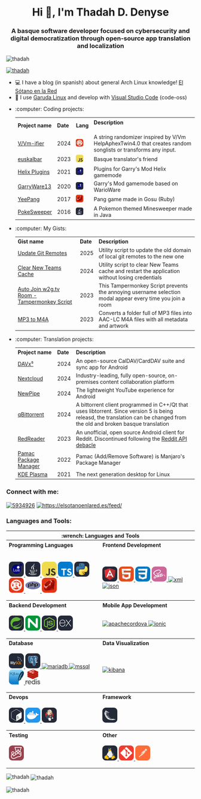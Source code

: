 <h1 align="center">Hi 👋, I'm Thadah D. Denyse</h1>
<h3 align="center">A basque software developer focused on cybersecurity and digital democratization through open-source
  app translation and localization</h3>

<p align="left"> <img src="https://komarev.com/ghpvc/?username=thadah&label=Profile%20views&color=0e75b6&style=flat"
    alt="thadah" /> </p>

<p align="left"> <a href="https://github.com/ryo-ma/github-profile-trophy"><img
      src="https://github-profile-trophy.vercel.app/?username=thadah&column=10&margin-w=15" alt="thadah" /></a> </p>


- 💻 I have a blog (in spanish) about general Arch Linux knowledge! [El Sótano en la Red](https://elsotanoenlared.es)
- 📄 I use [Garuda Linux](https://garudalinux.org/) and develop with [Visual Studio
Code](https://github.com/microsoft/vscode/) (code-oss)

<ul>
  <li>:computer: Coding projects:
    <table>
      <tr>
        <th>Project name</th>
        <th>Date</th>
        <th>Lang</th>
        <th>Description<img width="600" height="1"></th>
      </tr>
      <tr>
        <td><a href="https://github.com/thadah/v_vmifier">V/Vm-ifier</a></td>
        <td>2024</td>
        <td><a href="https://www.rust-lang.org/" target="_blank" rel="noreferrer"> <img
              src="https://github.com/tandpfun/skill-icons/raw/main/icons/Rust.svg" alt="rust" width="20"
              height="20" /> </a></td>
        <td>A string randomizer inspired by V/Vm HelpAphexTwin4.0 that creates random songlists or transforms any input. </td>
      </tr>
      <tr>
        <td><a href="https://github.com/euskalbar/euskalbar">euskalbar</a></td>
        <td>2023</td>
        <td><a href="https://developer.mozilla.org/en-US/docs/Web/JavaScript" target="_blank" rel="noreferrer"> <img
              src="https://github.com/tandpfun/skill-icons/raw/main/icons/JavaScript.svg" alt="javascript" width="20"
              height="20" /> </a></td>
        <td>Basque translator's friend</td>
      </tr>
      <tr>
        <td><a href="https://github.com/Thadah/helix-plugins">Helix Plugins</a></td>
        <td>2021</td>
        <td><a href="https://www.lua.org/" target="_blank" rel="noreferrer"> <img
              src="https://github.com/tandpfun/skill-icons/raw/main/icons/Lua-Dark.svg" alt="lua" width="20"
              height="20" /> </a></td>
        <td>Plugins for Garry's Mod Helix gamemode</td>
      </tr>
      <tr>
        <td><a href="https://github.com/Thadah/GarryWare13">GarryWare13</a></td>
        <td>2020</td>
        <td><a href="https://www.lua.org/" target="_blank" rel="noreferrer"> <img
              src="https://github.com/tandpfun/skill-icons/raw/main/icons/Lua-Dark.svg" alt="lua" width="20"
              height="20" /> </a></td>
        <td>Garry's Mod gamemode based on WarioWare</td>
      </tr>
      <tr>
        <td><a href="https://github.com/urtxintxa/YeePang">YeePang</a></td>
        <td>2017</td>
        <td><a href="https://www.ruby-lang.org" target="_blank" rel="noreferrer"> <img
              src="https://github.com/tandpfun/skill-icons/raw/main/icons/Ruby.svg" alt="ruby" width="20" height="20" />
          </a></td>
        <td>Pang game made in Gosu (Ruby)</td>
      </tr>
      <tr>
        <td><a href="https://github.com/XLekunberri/PokeSweeper">PokeSweeper</a></td>
        <td>2016</td>
        <td><a href="https://www.java.com" target="_blank" rel="noreferrer"> <img
              src="https://github.com/tandpfun/skill-icons/raw/main/icons/Java-Dark.svg" alt="java" width="20"
              height="20" /> </a></td>
        <td>A Pokemon themed Minesweeper made in Java</td>
      </tr>
    </table>
  </li>
</ul>

<ul>
  <li>:computer: My Gists:
    <table>
      <tr>
        <th>Gist name</th>
        <th>Date</th>
        <th>Description</th>
      </tr>
      <tr>
        <td><a href="https://gist.github.com/Thadah/6a7888d22c4f79055fe6df4f1462a43e">Update Git Remotes</a></td>
        <td>2025</td>
        <td>Utility script to update the old domain of local git remotes to the new one</td>
      </tr>
      <tr>
        <td><a href="https://gist.github.com/Thadah/33946794819d773dc2b9b93259abe6ea">Clear New Teams Cache</a></td>
        <td>2024</td>
        <td>Utility script to clear New Teams cache and restart the application without losing credentials</td>
      </tr>
      <tr>
        <td><a href="https://gist.github.com/Thadah/0cda88b2201d0c8a4c440dde1b08a430">Auto Join w2g.tv Room -
            Tampermonkey Script</a></td>
        <td>2023</td>
        <td>This Tampermonkey Script prevents the annoying username selection modal appear every time you join a room
        </td>
      </tr>
      <tr>
        <td><a href="https://gist.github.com/Thadah/28a83b3f97f7bdcb76a75c3d3337f7b5">MP3 to M4A</a></td>
        <td>2023</td>
        <td>Converts a folder full of MP3 files into AAC-LC M4A files with all metadata and artwork</td>
      </tr>
    </table>
  </li>
</ul>

<ul>
  <li>:computer: Translation projects:
    <table>
      <tr>
        <th>Project name</th>
        <th>Date</th>
        <th>Description</th>
      </tr>
      <tr>
        <td><a href="https://github.com/bitfireAT/davx5-ose">DAVx⁵</a></td>
        <td>2024</td>
        <td>An open-source CalDAV/CardDAV suite and sync app for Android</td>
      </tr>
      <tr>
        <td><a href="https://nextcloud.com/">Nextcloud</a></td>
        <td>2024</td>
        <td>Industry-leading, fully open-source, on-premises content collaboration platform</td>
      </tr>
      <tr>
        <td><a href="https://newpipe.net/">NewPipe</a></td>
        <td>2024</td>
        <td>The lightweight YouTube experience for Android</td>
      </tr>
      <tr>
        <td><a href="https://newpipe.net/">qBittorrent</a></td>
        <td>2024</td>
        <td>A bittorrent client programmed in C++/Qt that uses libtorrent. Since version 5 is being releasd, the
          translation can be changed from the old and broken basque translation</td>
      </tr>
      <tr>
        <td><a href="https://github.com/QuantumBadger/RedReader">RedReader</a></td>
        <td>2023</td>
        <td>An unofficial, open source Android client for Reddit. Discontinued following the <a
            href="https://en.wikipedia.org/wiki/2023_Reddit_API_controversy">Reddit API debacle</a></td>
      </tr>
      <tr>
        <td><a href="https://wiki.manjaro.org/index.php?title=Pamac">Pamac Package Manager</a></td>
        <td>2022</td>
        <td>Pamac (Add/Remove Software) is Manjaro's Package Manager</td>
      </tr>
      <tr>
        <td><a href="https://kde.org/">KDE Plasma</a></td>
        <td>2021</td>
        <td>The next generation desktop for Linux</td>
      </tr>
    </table>
  </li>
</ul>

<h3 align="left">Connect with me:</h3>
<p align="left">

  <a href="https://stackoverflow.com/users/5934926" target="blank"><img align="center"
      src="https://raw.githubusercontent.com/rahuldkjain/github-profile-readme-generator/master/src/images/icons/Social/stack-overflow.svg"
      alt="5934926" height="30" width="40" /></a>
  <a href="https://elsotanoenlared.es/feed/" target="blank"><img align="center"
      src="https://raw.githubusercontent.com/rahuldkjain/github-profile-readme-generator/master/src/images/icons/Social/rss.svg"
      alt="https://elsotanoenlared.es/feed/" height="30" width="40" /></a>
</p>


<h3 align="left">Languages and Tools:</h3>

<table>
  <tr>
    <th colspan="2">:wrench: Languages and Tools</th>
  </tr>
  <tr>
    <th align=left>Programming Languages<img width="441" height="1">
    </th>
    <th align=left>Frontend Development<img width="441" height="1">
    </th>
  </tr>
  <tr>
    <td align=left>
      <p align="left">
        <a href="https://www.lua.org/" target="_blank" rel="noreferrer"> <img
            src="https://github.com/tandpfun/skill-icons/raw/main/icons/Lua-Dark.svg" alt="lua" width="40"
            height="40" /> </a>
        <a href="https://www.java.com" target="_blank" rel="noreferrer"> <img
            src="https://github.com/tandpfun/skill-icons/raw/main/icons/Java-Dark.svg" alt="java" width="40"
            height="40" /> </a>
        <a href="https://developer.mozilla.org/en-US/docs/Web/JavaScript" target="_blank" rel="noreferrer"> <img
            src="https://github.com/tandpfun/skill-icons/raw/main/icons/JavaScript.svg" alt="javascript" width="40"
            height="40" /> </a>
        <a href="https://www.typescriptlang.org/" target="_blank" rel="noreferrer"> <img
            src="https://github.com/tandpfun/skill-icons/raw/main/icons/TypeScript.svg" alt="typescript" width="40"
            height="40" /> </a>
        <a href="https://www.python.org" target="_blank" rel="noreferrer"> <img
            src="https://github.com/tandpfun/skill-icons/raw/main/icons/Python-Dark.svg" alt="python" width="40"
            height="40" /> </a>
        <a href="https://www.rust-lang.org" target="_blank" rel="noreferrer"> <img
            src="https://github.com/tandpfun/skill-icons/raw/main/icons/Rust.svg" alt="rust" width="40" height="40" />
        </a>
        <a href="https://www.php.net" target="_blank" rel="noreferrer"> <img
            src="https://raw.githubusercontent.com/devicons/devicon/master/icons/php/php-original.svg" alt="php"
            width="40" height="40" /> </a>
        <a href="https://www.ruby-lang.org" target="_blank" rel="noreferrer"> <img
            src="https://github.com/tandpfun/skill-icons/raw/main/icons/Ruby.svg" alt="ruby" width="40" height="40" />
        </a>
      </p>
    </td>
    <td align=left>
      <p align="left">
        <a href="https://angular.io" target="_blank" rel="noreferrer"> <img
            src="https://github.com/tandpfun/skill-icons/raw/main/icons/Angular-Dark.svg" alt="angular" width="40"
            height="40" />
          <a href="https://www.w3.org/html/" target="_blank" rel="noreferrer"> <img
              src="https://github.com/tandpfun/skill-icons/raw/main/icons/HTML.svg" alt="html5" width="40"
              height="40" /> </a>
          <a href="https://www.w3schools.com/css/" target="_blank" rel="noreferrer"> <img
              src="https://github.com/tandpfun/skill-icons/raw/main/icons/CSS.svg" alt="css3" width="40" height="40" />
          </a>
          <a href="https://sass-lang.com" target="_blank" rel="noreferrer"> <img
              src="https://github.com/tandpfun/skill-icons/raw/main/icons/Sass.svg" alt="sass" width="40" height="40" />
          </a>
          <a href="https://es.wikipedia.org/wiki/Extensible_Markup_Language" target="_blank" rel="noreferrer"> <img
              src="https://aitorastorga.github.io/cv/img/logoXML.png" alt="xml" width="40" height="40" /> </a>
          <a href="https://www.json.org" target="_blank" rel="noreferrer"> <img
              src="https://aitorastorga.github.io/cv/img/logoJSON.png" alt="json" width="40" height="40" /> </a>
      </p>
    </td>
  </tr>
  <tr>
    <th align=left>Backend Development</th>
    <th align=left>Mobile App Development</th>
  </tr>
  </tr>
  <tr>
    <td align=left>
      <p align="left">
        <a href="https://spring.io/" target="_blank" rel="noreferrer"> <img
            src="https://github.com/tandpfun/skill-icons/raw/main/icons/Spring-Dark.svg" alt="spring" width="40"
            height="40" />
        </a>
        <a href="https://www.nginx.com" target="_blank" rel="noreferrer"> <img
            src="https://github.com/tandpfun/skill-icons/raw/main/icons/Nginx.svg" alt="nginx" width="40" height="40" />
        </a>
        <a href="https://nodejs.org" target="_blank" rel="noreferrer"> <img
            src="https://github.com/tandpfun/skill-icons/raw/main/icons/NodeJS-Dark.svg" alt="nodejs" width="40"
            height="40" />
        </a>
        <a href="https://expressjs.com" target="_blank" rel="noreferrer"> <img
            src="https://github.com/tandpfun/skill-icons/raw/main/icons/ExpressJS-Dark.svg" alt="express" width="40"
            height="40" />
        </a>
      </p>
    </td>
    <td align=left>
      <p align="left">
        <a href="https://cordova.apache.org/" target="_blank" rel="noreferrer"> <img
            src="https://www.vectorlogo.zone/logos/apache_cordova/apache_cordova-icon.svg" alt="apachecordova"
            width="40" height="40" /> </a>
        <a href="https://ionicframework.com" target="_blank" rel="noreferrer"> <img
            src="https://upload.wikimedia.org/wikipedia/commons/d/d1/Ionic_Logo.svg" alt="ionic" width="40"
            height="40" /> </a>
      </p>
    </td>
  </tr>
  </tr>
  <tr>
    <th align=left>Database</th>
    <th align=left>Data Visualization</th>
  </tr>
  </tr>
  <tr>
    <td align=left>
      <p align="left">
        <a href="https://www.mysql.com/" target="_blank" rel="noreferrer"> <img
            src="https://github.com/tandpfun/skill-icons/raw/main/icons/MySQL-Dark.svg" alt="mysql" width="40"
            height="40" /> </a>
        <a href="https://www.postgresql.org" target="_blank" rel="noreferrer"> <img
            src="https://github.com/tandpfun/skill-icons/raw/main/icons/PostgreSQL-Dark.svg" alt="postgresql" width="40"
            height="40" /> </a>
        <a href="https://mariadb.org/" target="_blank" rel="noreferrer"> <img
            src="https://www.vectorlogo.zone/logos/mariadb/mariadb-icon.svg" alt="mariadb" width="40" height="40" />
        </a>
        <a href="https://www.microsoft.com/en-us/sql-server" target="_blank" rel="noreferrer"> <img
            src="https://www.svgrepo.com/show/303229/microsoft-sql-server-logo.svg" alt="mssql" width="40"
            height="40" /> </a>
        <a href="https://www.sqlite.org/" target="_blank" rel="noreferrer"> <img
            src="https://github.com/tandpfun/skill-icons/raw/main/icons/SQLite.svg" alt="sqlite" width="40"
            height="40" /> </a>
        <a href="https://redis.io" target="_blank" rel="noreferrer"> <img
            src="https://raw.githubusercontent.com/devicons/devicon/master/icons/redis/redis-original-wordmark.svg"
            alt="redis" width="40" height="40" />
        </a>
      </p>
    </td>
    <td align=left>
      <p align="left">
        <a href="https://www.elastic.co/kibana" target="_blank" rel="noreferrer"> <img
            src="https://www.vectorlogo.zone/logos/elasticco_kibana/elasticco_kibana-icon.svg" alt="kibana" width="40"
            height="40" />
        </a>
      </p>
    </td>
  </tr>
  </tr>
  <tr>
    <th align=left>Devops</th>
    <th align=left>Framework</th>
  </tr>
  <tr>
    <td align=left>
      <p align="left">
        <a href="https://www.gnu.org/software/bash/" target="_blank" rel="noreferrer"> <img
            src="https://github.com/tandpfun/skill-icons/raw/main/icons/Bash-Dark.svg" alt="bash" width="40"
            height="40" /> </a>
        <a href="https://www.docker.com/" target="_blank" rel="noreferrer"> <img
            src="https://github.com/tandpfun/skill-icons/raw/main/icons/Docker.svg" alt="docker" width="40"
            height="40" /> </a>
        <a href="https://www.jenkins.io" target="_blank" rel="noreferrer"> <img
            src="https://github.com/tandpfun/skill-icons/raw/main/icons/Jenkins-Dark.svg" alt="jenkins" width="40"
            height="40" />
        </a>
      </p>
    </td>
    <td align=left>
      <p align="left">
        <a href="https://flask.palletsprojects.com/" target="_blank" rel="noreferrer">
          <img src="https://github.com/tandpfun/skill-icons/raw/main/icons/Flask-Dark.svg" alt="flask" width="40"
            height="40" />
        </a>
      </p>
    </td>
  </tr>
  <tr>
    <th align=left>Testing</th>
    <th align=left>Other</th>
  </tr>
  <tr>
    <td align=left>
      <a href="https://jestjs.io" target="_blank" rel="noreferrer">
        <img src="https://github.com/tandpfun/skill-icons/raw/main/icons/Jest.svg" alt="jest" width="40" height="40" />
      </a>
    </td>
    <td align=left>
      <p align="left">
        <a href="https://www.linux.org/" target="_blank" rel="noreferrer"> <img
            src="https://github.com/tandpfun/skill-icons/raw/main/icons/Linux-Dark.svg" alt="linux" width="40"
            height="40" /> </a>
        </a> <a href="https://git-scm.com/" target="_blank" rel="noreferrer"> <img
            src="https://github.com/tandpfun/skill-icons/raw/main/icons/Git.svg" alt="git" width="40" height="40" />
        </a>
        <a href="https://postman.com" target="_blank" rel="noreferrer"> <img
            src="https://github.com/tandpfun/skill-icons/raw/main/icons/Postman.svg" alt="postman" width="40"
            height="40" /></a>
      </p>
    </td>
  </tr>
</table>


<p><img align="left"
    src="https://github-readme-stats-one-bice.vercel.app/api/top-langs/?username=thadah&langs_count=10&layout=compact&role=OWNER,ORGANIZATION_MEMBER,COLLABORATOR"
    alt="thadah" /></p>

<p>&nbsp;<img align="center" src="https://github-readme-stats.vercel.app/api?username=thadah&show_icons=true&locale=en"
    alt="thadah" /></p>

<p><img align="center" src="https://github-readme-streak-stats.herokuapp.com/?user=thadah&" alt="thadah" /></p>

